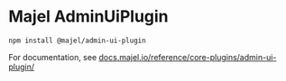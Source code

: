 # Majel AdminUiPlugin

`npm install @majel/admin-ui-plugin`

For documentation, see [docs.majel.io/reference/core-plugins/admin-ui-plugin/](https://docs.majel.io/reference/core-plugins/admin-ui-plugin/)
